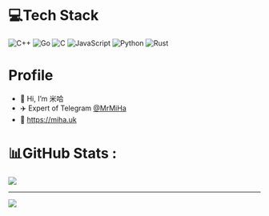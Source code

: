 
# 💻Tech Stack
![C++](https://img.shields.io/badge/c++-%2300599C.svg?style=for-the-badge&logo=c%2B%2B&logoColor=white) ![Go](https://img.shields.io/badge/go-%2300ADD8.svg?style=for-the-badge&logo=go&logoColor=white) ![C](https://img.shields.io/badge/c-%2300599C.svg?style=for-the-badge&logo=c&logoColor=white) ![JavaScript](https://img.shields.io/badge/javascript-%23323330.svg?style=for-the-badge&logo=javascript&logoColor=%23F7DF1E) ![Python](https://img.shields.io/badge/python-3670A0?style=for-the-badge&logo=python&logoColor=ffdd54)  ![Rust](https://img.shields.io/badge/rust-%2300ADD8?style=for-the-badge&logo=rust&logoColor=ffdd54)


# Profile
- 👋 Hi, I’m 米哈
- ✈️ Expert of Telegram [@MrMiHa](https://t.me/MrMiHa)
- 🔗 https://miha.uk

# 📊GitHub Stats :
![](https://github-readme-stats.vercel.app/api?username=MihaKun&theme=bear&hide_border=false&include_all_commits=false&count_private=false)<br/>


---
[![](https://visitcount.itsvg.in/api?id=MihaKun&icon=0&color=0)](https://visitcount.itsvg.in)
